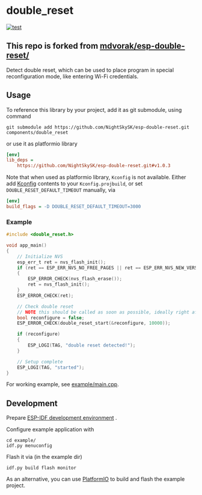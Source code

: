 # double_reset
[![test](https://github.com/NightSkySK/esp-double-reset/actions/workflows/test.yml/badge.svg)](https://github.com/NightSkySK/esp-double-reset/actions/workflows/test.yml)

## This repo is forked from [mdvorak/esp-double-reset/](https://github.com/mdvorak/esp-double-reset/)

Detect double reset, which can be used to place program in special reconfiguration mode, like entering Wi-Fi credentials.

## Usage

To reference this library by your project, add it as git submodule, using command

```shell
git submodule add https://github.com/NightSkySK/esp-double-reset.git components/double_reset
```

or use it as platformio library

```ini
[env]
lib_deps =
    https://github.com/NightSkySK/esp-double-reset.git#v1.0.3
```

Note that when used as platformio library, `Kconfig` is not available. Either add [Kconfig](./Kconfig) contents to 
your `Kconfig.projbuild`, or set `DOUBLE_RESET_DEFAULT_TIMEOUT` manually, via

```ini
[env]
build_flags = -D DOUBLE_RESET_DEFAULT_TIMEOUT=3000
```

### Example

```c
#include <double_reset.h>

void app_main() 
{
	// Initialize NVS
	esp_err_t ret = nvs_flash_init();
	if (ret == ESP_ERR_NVS_NO_FREE_PAGES || ret == ESP_ERR_NVS_NEW_VERSION_FOUND)
	{
		ESP_ERROR_CHECK(nvs_flash_erase());
		ret = nvs_flash_init();
	}
	ESP_ERROR_CHECK(ret);

	// Check double reset
	// NOTE this should be called as soon as possible, ideally right after nvs init
	bool reconfigure = false;
	ESP_ERROR_CHECK(double_reset_start(&reconfigure, 10000));

	if (reconfigure)
	{
		ESP_LOGI(TAG, "double reset detected!");
	}

	// Setup complete
	ESP_LOGI(TAG, "started");
}
```

For working example, see [example/main.cpp](example/main.cpp).

## Development

Prepare [ESP-IDF development environment](https://docs.espressif.com/projects/esp-idf/en/latest/esp32/get-started/index.html#get-started-get-prerequisites)
.

Configure example application with

```
cd example/
idf.py menuconfig
```

Flash it via (in the example dir)

```
idf.py build flash monitor
```

As an alternative, you can use [PlatformIO](https://docs.platformio.org/en/latest/core/installation.html) to build and
flash the example project.
